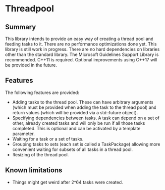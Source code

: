 # Threadpool
## Summary
This library intends to provide an easy way of creating a thread pool and
feeding tasks to it. There are no performance optimizations done yet.
This library is still work in progress.
There are no hard dependencies on libraries other than the standard library.
The Microsoft Guidelines Support Library is recommended.
C++11 is required. Optional improvements using C++17 will be provided in the future.

## Features
The following features are provided:
* Adding tasks to the thread pool. These can have arbitrary arguments (which
  must be provided when adding the task to the thread pool) and return values
  (which will be provided via a std::future object).
* Specifying dependencies between tasks. A task can depend on a set of other,
  already created tasks and will only be run if all those tasks completed.
  This is optional and can be activated by a template parameter.
* Waiting for a task or a set of tasks.
* Grouping tasks to sets (each set is called a TaskPackage) allowing more
  convenient waiting for subsets of all tasks in a thread pool.
* Resizing of the thread pool.

## Known limitations
* Things might get weird after 2^64 tasks were created.
